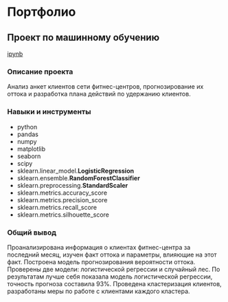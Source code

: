 # Портфолио

## Проект по машинному обучению
[ipynb](https://github.com/adchirkova/Portfolio/blob/main/ds_project.ipynb)
### Описание проекта
Анализ анкет клиентов сети фитнес-центров, прогнозирование их оттока и разработка плана действий по удержанию клиентов.
### Навыки и инструменты
* python
* pandas
* numpy
* matplotlib
* seaborn
* scipy
* sklearn.linear_model.**LogisticRegression**
* sklearn.ensemble.**RandomForestClassifier**
* sklearn.preprocessing.**StandardScaler**
* sklearn.metrics.accuracy_score
* sklearn.metrics.precision_score
* sklearn.metrics.recall_score
* sklearn.metrics.silhouette_score
### Общий вывод
Проанализирована информация о клиентах фитнес-центра за последний месяц, изучен факт оттока и параметры, влияющие на этот факт. Построена модель прогнозирования вероятности оттока. Проверены две модели: логистической регрессии и случайный лес. По результатам лучше себя показала модель логистической регрессии, точность прогноза составила 93%. Проведена кластеризация клиентов, разработаны меры по работе с клиентами каждого кластера.
